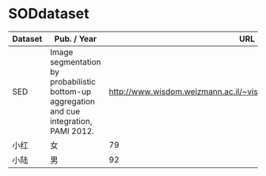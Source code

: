 # SODdataset


Dataset|Pub. / Year|URL
-|-|-
SED|Image segmentation by probabilistic bottom-up aggregation and cue integration, PAMI 2012.|http://www.wisdom.weizmann.ac.il/~vision/Seg_Evaluation_DB/index.html
小红|女|79
小陆|男|92
